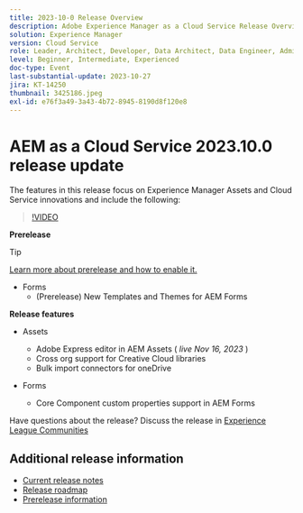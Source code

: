 ```yaml
---
title: 2023-10-0 Release Overview
description: Adobe Experience Manager as a Cloud Service Release Overview Video 2023.10.0
solution: Experience Manager
version: Cloud Service
role: Leader, Architect, Developer, Data Architect, Data Engineer, Admin, User
level: Beginner, Intermediate, Experienced
doc-type: Event
last-substantial-update: 2023-10-27
jira: KT-14250
thumbnail: 3425186.jpeg
exl-id: e76f3a49-3a43-4b72-8945-8190d8f120e8
---
```

# AEM as a Cloud Service 2023.10.0 release update 

The features in this release focus on Experience Manager Assets and Cloud Service innovations and include the following:

>[!VIDEO](https://video.tv.adobe.com/v/3425186/?learn=on)

**Prerelease**

>[!TIP]
>
>[Learn more about prerelease and how to enable it.](https://experienceleague.adobe.com/docs/experience-manager-cloud-service/content/release-notes/prerelease.html)

* Forms
  * (Prerelease) New Templates and Themes for AEM Forms

**Release features**

* Assets
  * Adobe Express editor in AEM Assets ( *live Nov 16, 2023* )
  * Cross org support for Creative Cloud libraries
  * Bulk import connectors for oneDrive

* Forms
  * Core Component custom properties support in AEM Forms

Have questions about the release?  Discuss the release in [Experience League Communities](https://adobe.ly/474hr8v)

## Additional release information

* [Current release notes](https://experienceleague.adobe.com/docs/experience-manager-cloud-service/content/release-notes/home.html)
* [Release roadmap](https://experienceleague.adobe.com/docs/experience-manager-release-information/aem-release-updates/update-releases-roadmap.html)
* [Prerelease information](https://experienceleague.adobe.com/docs/experience-manager-cloud-service/content/release-notes/prerelease.html)
